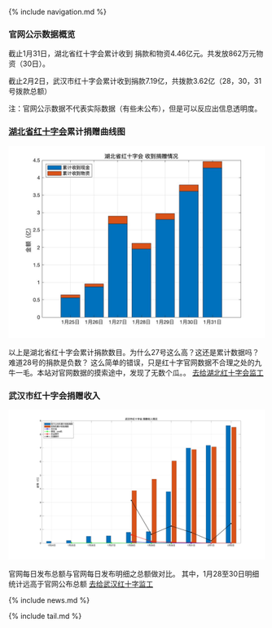 
{% include navigation.md %}


<!--本站旨在收集湖北/武汉红十字的相关公示信息，集中展示，为大家做参考。同时我们对舆论节点做一个[时间轴](#时间轴)整理。-->

### 官网公示数据概览
截止1月31日，湖北省红十字会累计收到 捐款和物资4.46亿元。共发放862万元物资（30日）。

截止2月2日，武汉市红十字会累计收到捐款7.19亿，共拨款3.62亿（28，30，31号拨款总额）

注：官网公示数据不代表实际数据（有些未公布），但是可以反应出信息透明度。

### [湖北省红十字会](http://hbsredcross.org.cn/)累计捐赠曲线图

![img](data/hubei-donation-25-31.jpg)

以上是湖北省红十字会累计捐款数目。为什么27号这么高？这还是累计数据吗？难道28号的捐款是负数？
这么简单的错误，只是红十字官网数据不合理之处的九牛一毛。本站对官网数据的摸索途中，发现了无数个瓜。。
[去给湖北红十字会监工](./hubei)

### 武汉市红十字会捐赠收入


![](data/wh_sr_redcross2_2.jpg)

官网每日发布总额与官网每日发布明细之总额做对比。
其中，1月28至30日明细统计远高于官网公布总额
[去给武汉红十字监工](./wuhan)

<!-- [查看统计数据](raw_data/summary/武汉红十字会捐款收支情况2.xlsx) -->



{% include news.md %}

{% include tail.md %}
